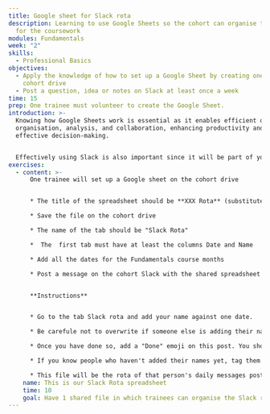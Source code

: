 ```yaml
---
title: Google sheet for Slack rota
description: Learning to use Google Sheets so the cohort can organise their rota
  for the coursework
modules: Fundamentals
week: "2"
skills:
  - Professional Basics
objectives:
  - Apply the knowledge of how to set up a Google Sheet by creating one on the
    cohort drive
  - Post a question, idea or notes on Slack at least once a week
time: 15
prep: O﻿ne trainee must volunteer to create the Google Sheet.
introduction: >-
  Knowing how Google Sheets work is essential as it enables efficient data
  organisation, analysis, and collaboration, enhancing productivity and enabling
  effective decision-making.


  Effectively using Slack is also important since it will be part of your journey at CYF - and in your tech journey too. So let's practice posting simple things.
exercises:
  - content: >-
      One trainee will set up a Google sheet on the cohort drive


      * The title of the spreadsheet should be **XXX Rota** (substitute XXXX for the region initials and cohort number, for example, GLA 6)

      * Save the file on the cohort drive

      * The name of the tab should be "Slack Rota"

      *  The  first tab must have at least the columns Date and Name

      * A﻿dd all the dates for the Fundamentals course months

      * Post a message on the cohort Slack with the shared spreadsheet and the instructions on what to do (see below)


      **I﻿nstructions**


      * Go to the tab Slack rota and add your name against one date.

      * Be carefule not to overwrite if someone else is adding their name.

      * Once you have done so, add a "Done" emoji on this post. You should have the same number of emojis added as trainees in your cohort.

      * If you know people who haven't added their names yet, tag them in this thread to remind them.

      * This file will be the rota of that person's daily messages posted on Slack. You have more information about it in your Coursework.
    name: This is our Slack Rota spreadsheet
    time: 10
    goal: Have 1 shared file in which trainees can organise the Slack rota
---
```

